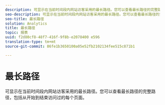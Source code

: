 ```yaml
---
description: 可显示在当前时间段内网站访客采用的最长路径。您可以查看最长路径的完整路径，包括从开始到结束访问过的每个页面。
seo-description: 可显示在当前时间段内网站访客采用的最长路径。您可以查看最长路径的完整路径，包括从开始到结束访问过的每个页面。
seo-title: 最长路径
solution: Analytics
title: 最长路径
topic: 报表
uuid: f2d80cf8-48f7-416f-9f8b-e2078400 e596
translation-type: tm+mt
source-git-commit: 86fe1b3650100a05e52fb2102134fee515c871b1

---
```



# 最长路径

可显示在当前时间段内网站访客采用的最长路径。您可以查看最长路径的完整路径，包括从开始到结束访问过的每个页面。

